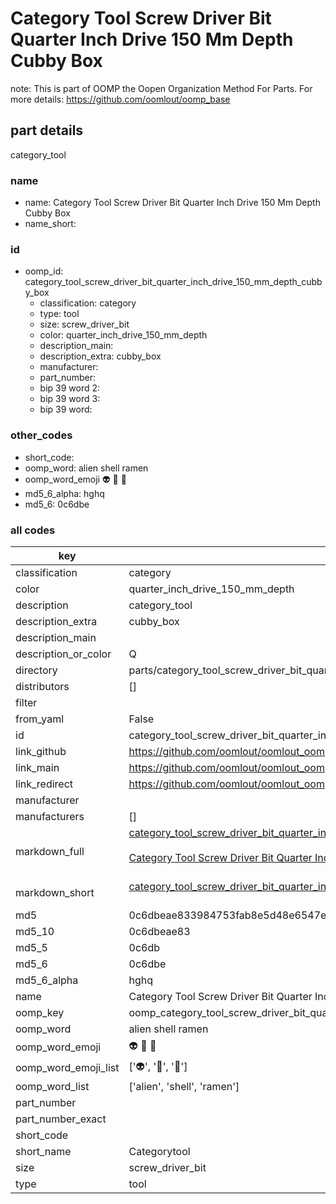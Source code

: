 # Category Tool Screw Driver Bit Quarter Inch Drive 150 Mm Depth Cubby Box  

note: This is part of OOMP the Oopen Organization Method For Parts. For more details: https://github.com/oomlout/oomp_base

##  part details
  



category_tool



### name
* name: Category Tool Screw Driver Bit Quarter Inch Drive 150 Mm Depth Cubby Box
* name_short: 
### id
* oomp_id: category_tool_screw_driver_bit_quarter_inch_drive_150_mm_depth_cubby_box
  * classification: category
  * type: tool
  * size: screw_driver_bit
  * color: quarter_inch_drive_150_mm_depth
  * description_main: 
  * description_extra: cubby_box
  * manufacturer: 
  * part_number: 
  * bip 39 word 2: 
  * bip 39 word 3: 
  * bip 39 word: 

### other_codes
* short_code: 
* oomp_word: alien shell ramen
* oomp_word_emoji :alien: :shell: :ramen:
* md5_6_alpha: hghq
* md5_6: 0c6dbe









### all codes 
| key | value |  
| --- | --- |  
| classification | category |  
| color | quarter_inch_drive_150_mm_depth |  
| description | category_tool |  
| description_extra | cubby_box |  
| description_main |  |  
| description_or_color | Q  |  
| directory | parts/category_tool_screw_driver_bit_quarter_inch_drive_150_mm_depth_cubby_box |  
| distributors | [] |  
| filter |  |  
| from_yaml | False |  
| id | category_tool_screw_driver_bit_quarter_inch_drive_150_mm_depth_cubby_box |  
| link_github | https://github.com/oomlout/oomlout_oomp_version_1_messy/tree/main/parts/category_tool_screw_driver_bit_quarter_inch_drive_150_mm_depth_cubby_box |  
| link_main | https://github.com/oomlout/oomlout_oomp_version_1_messy/tree/main/parts/category_tool_screw_driver_bit_quarter_inch_drive_150_mm_depth_cubby_box |  
| link_redirect | https://github.com/oomlout/oomlout_oomp_version_1_messy/tree/main/parts/category_tool_screw_driver_bit_quarter_inch_drive_150_mm_depth_cubby_box |  
| manufacturer |  |  
| manufacturers | [] |  
| markdown_full | [category_tool_screw_driver_bit_quarter_inch_drive_150_mm_depth_cubby_box](none)<br>[](none)<br>[Category Tool Screw Driver Bit Quarter Inch Drive 150 Mm Depth Cubby Box](none)<br><br> |  
| markdown_short | [category_tool_screw_driver_bit_quarter_inch_drive_150_mm_depth_cubby_box](none)<br><br> |  
| md5 | 0c6dbeae833984753fab8e5d48e6547e |  
| md5_10 | 0c6dbeae83 |  
| md5_5 | 0c6db |  
| md5_6 | 0c6dbe |  
| md5_6_alpha | hghq |  
| name | Category Tool Screw Driver Bit Quarter Inch Drive 150 Mm Depth Cubby Box |  
| oomp_key | oomp_category_tool_screw_driver_bit_quarter_inch_drive_150_mm_depth_cubby_box |  
| oomp_word | alien shell ramen |  
| oomp_word_emoji | :alien: :shell: :ramen: |  
| oomp_word_emoji_list | [':alien:', ':shell:', ':ramen:'] |  
| oomp_word_list | ['alien', 'shell', 'ramen'] |  
| part_number |  |  
| part_number_exact |  |  
| short_code |  |  
| short_name | Categorytool |  
| size | screw_driver_bit |  
| type | tool |  
